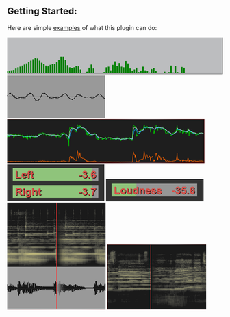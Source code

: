 ## **Getting Started:**

Here are simple [examples](https://github.com/d-uzlov/Rainmeter-Plugins-by-rxtd/raw/master/AudioAnalyzer/documentation/user-documentation/example%20skins/AudioAnalyzer%20Example%20Skins_1.1.5.1.rmskin) of what this plugin can do:

<p float="left">
  <a href="#/docs/examples/spectrum.md"><img src="resources\spectrum.PNG" title="Spectrum" /></a>
  <a href="#/docs/examples/waveform.md"><img src="resources\waveform.PNG" title="waveform" /></a>
  <a href="#/docs/examples/curve-tester.md"><img src="resources\curve-tester.PNG" title="Curve Tester" /></a>
  <a href="#/docs/examples/peak.md"><img src="resources\peak.PNG" title="Peak" /></a>
  <a href="#/docs/examples/loudness.md"><img src="resources\loudness.PNG" title="Loudness" /></a>
  <a href="#/docs/examples/spectrogram-with-waveform.md"><img src="resources\spectrogram-with-waveform.PNG" title="Spectrogram with Waveform" /></a>
  <a href="#/docs/examples/spectrogram.md"><img src="resources\spectrogram.PNG" title="Spectrogram" /></a>
</p>
